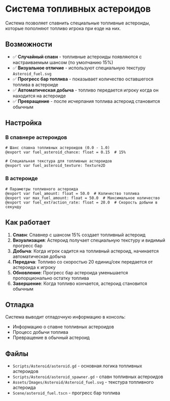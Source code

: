 # Система топливных астероидов

Система позволяет спавнить специальные топливные астероиды, которые пополняют топливо игрока при езде на них.

## Возможности

- ✅ **Случайный спавн** - топливные астероиды появляются с настраиваемым шансом (по умолчанию 15%)
- ✅ **Визуальное отличие** - используют специальную текстуру `Asteroid_fuel.svg`
- ✅ **Прогресс бар топлива** - показывает количество оставшегося топлива в астероиде
- ✅ **Автоматическая добыча** - топливо передается игроку когда он находится на астероиде
- ✅ **Превращение** - после исчерпания топлива астероид становится обычным

## Настройка

### В спавнере астероидов

```gdscript
# Шанс спавна топливных астероидов (0.0 - 1.0)
@export var fuel_asteroid_chance: float = 0.15  # 15%

# Специальная текстура для топливных астероидов
@export var fuel_asteroid_texture: Texture2D
```

### В астероиде

```gdscript
# Параметры топливного астероида
@export var fuel_amount: float = 50.0  # Количество топлива
@export var max_fuel_amount: float = 50.0  # Максимальное количество
@export var fuel_extraction_rate: float = 20.0  # Скорость добычи в секунду
```

## Как работает

1. **Спавн**: Спавнер с шансом 15% создает топливный астероид
2. **Визуализация**: Астероид получает специальную текстуру и видимый прогресс бар
3. **Добыча**: Когда игрок садится на топливный астероид, начинается автоматическая добыча
4. **Передача**: Топливо со скоростью 20 единиц/сек передается от астероида к игроку
5. **Обновление**: Прогресс бар астероида уменьшается пропорционально остатку топлива
6. **Завершение**: Когда топливо кончается, астероид становится обычным

## Отладка

Система выводит отладочную информацию в консоль:

- Информацию о спавне топливных астероидов
- Процесс добычи топлива
- Превращение в обычный астероид

## Файлы

- `Scripts/Asteroid/asteroid.gd` - основная логика топливных астероидов
- `Scripts/Asteroid/asteroid_spawner.gd` - спавн топливных астероидов
- `Assets/Images/Asteroid/Asteroid_fuel.svg` - текстура топливного астероида
- `Scene/asteroid_fuel.tscn` - прогресс бар топлива
